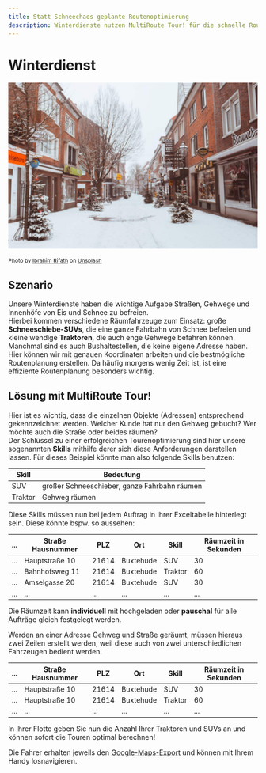 ```yaml
---
title: Statt Schneechaos geplante Routenoptimierung
description: Winterdienste nutzen MultiRoute Tour! für die schnelle Routenoptimierung mit unterschiedlichen Räumfahrzeugen. Egal, ob mit kleinem Traktor oder großem Räumfahrzeug. Für Winterdienste, Gartenlandschaftsbauer und alle, die im Schnee Routen planen.
---
```


# Winterdienst

![!](assets/snow.jpg "Routenplanung für Winterdienste")

<div style="font-size: 11px">
Photo by <a href="https://unsplash.com/@photoripey?utm_source=unsplash&utm_medium=referral&utm_content=creditCopyText">Ibrahim Rifath</a> on <a href="https://unsplash.com/s/photos/snow-street?utm_source=unsplash&utm_medium=referral&utm_content=creditCopyText">Unsplash</a></div>

## Szenario

Unsere Winterdienste haben die wichtige Aufgabe Straßen, Gehwege und Innenhöfe von Eis und Schnee zu befreien.<br>
Hierbei kommen verschiedene Räumfahrzeuge zum Einsatz: große **Schneeschiebe-SUVs**, die eine ganze Fahrbahn von Schnee befreien und kleine wendige **Traktoren**, die auch enge Gehwege befahren können. 
Manchmal sind es auch Bushaltestellen, die keine eigene Adresse haben. Hier können wir mit genauen Koordinaten arbeiten und die bestmögliche Routenplanung erstellen. Da häufig morgens wenig Zeit ist, ist eine effiziente Routenplanung besonders wichtig.

## Lösung mit MultiRoute Tour!

Hier ist es wichtig, dass die einzelnen Objekte (Adressen) entsprechend gekennzeichnet werden. Welcher Kunde hat nur den Gehweg gebucht? Wer möchte auch die Straße oder beides räumen? <br>
Der Schlüssel zu einer erfolgreichen Tourenoptimierung sind hier unsere sogenannten **Skills** mithilfe derer sich diese Anforderungen darstellen lassen. Für dieses Beispiel könnte man also folgende Skills benutzen: 

|Skill | Bedeutung |
|---|---|
|SUV| großer Schneeschieber, ganze Fahrbahn räumen |
|Traktor| Gehweg räumen |

Diese Skills müssen nun bei jedem Auftrag in Ihrer Exceltabelle hinterlegt sein. Diese könnte bspw. so aussehen: 

|...|Straße Hausnummer|PLZ| Ort | Skill | Räumzeit in Sekunden |
|---|---|---|---|---|---|
|...|Hauptstraße 10| 21614 | Buxtehude |SUV| 30 |
|...|Bahnhofsweg 11| 21614 | Buxtehude |Traktor| 60 |
|...|Amselgasse 20| 21614 | Buxtehude |SUV| 30 |
|...|...| ... | ... |...| ... |

Die Räumzeit kann **individuell** mit hochgeladen oder **pauschal** für alle Aufträge gleich festgelegt werden.<br>

Werden an einer Adresse Gehweg und Straße geräumt, müssen hieraus zwei Zeilen erstellt werden, weil diese auch von zwei unterschiedlichen Fahrzeugen bedient werden.

|...|Straße Hausnummer|PLZ| Ort | Skill | Räumzeit in Sekunden |
|---|---|---|---|---|---|
|...|Hauptstraße 10| 21614 | Buxtehude |SUV| 30 |
|...|Hauptstraße 10| 21614 | Buxtehude |Traktor| 60 |
|...|...| ... | ... |...| ... |

In Ihrer Flotte geben Sie nun die Anzahl Ihrer Traktoren und SUVs an und können sofort die Touren optimal berechnen!

Die Fahrer erhalten jeweils den [Google-Maps-Export](../tour/#tour-exportieren) und können mit Ihrem Handy losnavigieren.
